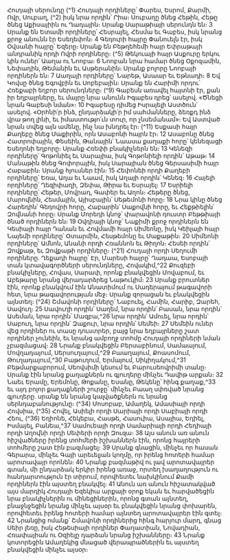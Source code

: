 
Հուդայի սերունդը
(^1) Հուդայի որդիները՝ Փարես, Եսրոմ, Քարմի, Ովր, Սուբաղ, (^2) իսկ նրա որդին՝ Րիա։ Սուբաղը ծնեց Հեթին, Հեթը ծնեց
Աքիսայիին ու Ղադային։ Սրանք Սարաթիայի սերունդն են։ 3 Սրանք են Ետամի որդիները՝ Հեսրայել, Հեսմա եւ Գաբես,
իսկ նրանց քրոջ անունն էր Եսեղեփոն։ 4 Գեդուրի հայրը Փանուելն էր, իսկ Օվսանի հայրը՝ Եզերը։ Սրանք են Բեթղեհեմի
հայր Եփրաթայի անդրանիկ որդի Ովրի որդիները։
(^5) Թեկուայի հայր Ասքուրը երկու կին ուներ՝ Աաղա ու Նոոբա։ 6 Նոոբան նրա համար ծնեց Օքոզամին, Նեփադին,
Թեմանին եւ Ասթերանին։ Սրանք բոլորը Նոոբայի որդիներն են։ 7 Աաղայի որդիները՝ Նարեթ, Ասաար եւ Եթնադի։ 8 Եվ
Կովսը ծնեց Եգովբին եւ Սոբեբային։ Սրանք են Հարիմի որդու՝ Հռեքաբի եղբոր սերունդները։
(^9) Գաբեսն առավել հայտնի էր, քան իր եղբայրները, եւ մայրը նրա անունն Իգաբես դրեց՝ ասելով. «Ծնեցի նրան
Գաբեսի նման»։ 10 Իգաբեսը դիմեց Իսրայելի Աստծուն՝ ասելով. «Օրհնի՛ր ինձ, ընդարձակի՛ր իմ սահմանները, ձեռքդ ինձ
վրա թող լինի, եւ իմաստությո՛ւն տուր, որ չնսեմանամ»։ Եվ Աստված նրան տվեց այն ամենը, ինչ նա խնդրել էր։
(^11) Եսքասի հայր Քաղեբը ծնեց Մաքիրին, որն Ասաբոնի հայրն էր։ 12 Ասաբոնը ծնեց Հատրոփային, Փեսեին,
Թանային՝ Նաասա քաղաքի հորը՝ կենեզացի Եսեղոնի եղբորը։ Սրանք Հռեփի բնակիչներն են։ 13 Կենեզի որդիները՝
Գոթոնիել եւ Սարայիա, իսկ Գոթոնիելի որդին՝ Աթաթ։ 14 Մանաթին ծնեց Գոփորային, իսկ Սարայիան ծնեց Գերսասիմի
հայր Հաբաբին։ Սրանք հյուսներ էին։ 15 Հեփոնեի որդի Քաղեբի որդիները՝ Եռա, Աղա եւ Նաամ, իսկ Աղայի որդին՝
Կենեզ։ 16 Հայելի որդիները՝ Ղեզիփաղի, Զեփա, Թիրա եւ Եսրայել։ 17 Եսրիելի որդիները՝ Հեթեր, Մովրադ, Գափեր եւ
Աղոն։ Հեթերը ծնեց, Մարովնին, Հեսմային, Այիսբային՝ Սեթեմոնի հորը։ 18 Նրա կինը ծնեց Հարեդին՝ Գեդովրի հորը,
Հաբարին՝ Սաքովնի հորը, եւ Հեքթիելին՝ Զովնանի հորը։ Սրանք Մորեդի կնոջ՝ փարավոնի դուստր Բեթթիայի ծնած
որդիներն են։ 19 Օվդիայի կնոջ՝ Նաքիմի քրոջ որդիներն են Կեսիայի հայր Դանան եւ Հովմամի հայր Սիմեոնը, իսկ
Կեիլայի հայր Նայեմի որդիները՝ Օտարմին, Հեսթեմոնը եւ Մաքաթին։ 20 Սիմեոնի որդիները՝ Ամնոն, Անանի որդի
Հռաննոն եւ Թիղոն։ Հեսեի որդին՝ Զովքաթ, եւ Զովքաթի որդիները։
(^21) Հուդայի որդի Սեղումի որդիները. Ղեքադի հայրը՝ Էր, Մարեսի հայրը՝ Ղադաա, Եսոբայի տան կտավագործների
սերունդները, Հովակիմ,^22 Քուզեբի բնակիչները, Հովաս, Սարափ, որոնք բնակվեցին Մովաբում, եւ Աբեթարը նրանց
վերադարձրեց Նաթուկիմ։ 23 Սրանք բրուտներ էին, որոնք բնակվում էին Անատիմում ու Սադերայում թագավորի հետ,
նրա թագավորության մեջ։ Սրանք զորացան եւ բնակվեցին այնտեղ։
(^24) Շմավոնի որդիները՝ Նաբուել, Համին, Հարիբ, Զարեհ, Սավուղ։ 25 Սավուղի որդին՝ Սաղեմ, նրա որդին՝ Բասան,
նրա որդին՝ Ասեման, նրա որդին՝ Մազբա,^26 նրա որդին՝ Ամուել, նրա որդին՝ Սաբուդ, նրա որդին՝ Զաքուր, նրա որդին՝
Սեմեի։ 27 Սեմեին ուներ վեց որդիներ ու տասը դուստրեր, բայց նրա եղբայրները շատ որդիներ չունեին, եւ նրանց ամբողջ
տոհմը Հուդայի որդիների նման չբազմացավ։ 28 Նրանք բնակվեցին Բերսաբինում, Սամաայում, Մովղադայում,
Սերսուղայում,^29 Բաաղայում, Քոասոմում, Թուղադայում,^30 Բաթուղում, Երմայում, Սիկիղակում,^31 Բեթմարքաբորում,
Սեովսիմի կեսում եւ Բարուսեովրիմի տանը։ Սրանք էին նրանց քաղաքներն ու գյուղերը մինչեւ Դավիթ արքան։ 32 Նաեւ
Երամը, Երեմոնը, Թոքանը, Եսանը, Թեկենը՝ հինգ քաղաք,^33 եւ այդ բոլոր քաղաքների շուրջը՝ մինչեւ Բաաղ սփռված
նրանց գյուղերը. սրանք են նրանց կալվածքներն ու նրանց սերնդաբանությունը։
(^34) Մոսոբաբ, Ամաղեկ, Ամասիայի որդի Հովսիա, (^35) Հովել, Ասիելի որդի Սարիայի որդի Սաբիայի որդի Հեու, (^36) Եղիոնե,
Հեկեբա, Հասթե, Հասուիա, Ասայիա, Եդիել, Իսմայել, Բանեա,^37 Սամուեայի որդի Սամարիայի որդի Հեդիայի որդի
Աղովնի որդի Սեփերի որդի Զուզա։ 38 Այս անուն առ անուն հիշվածները իրենց տոհմերի իշխաններն էին, որոնց հայրերի
տոհմերը շատ էին բազմացել։ 39 Սրանք գնացին, մինչեւ որ հասան Գերարա, մինչեւ Գայի արեւելյան կողմը, որ իրենց
հոտերի համար արոտավայր որոնեն։ 40 Նրանք բազմաթիվ ու լավ արոտավայրեր գտան, մի ընդարձակ երկիր իրենց
առաջ, որտեղ խաղաղություն ու հանդարտություն էր տիրում, որովհետեւ նախկինում Քամի որդիներն էին այստեղ
բնակվել։ 41 Անուն առ անուն հիշատակված այս մարդիկ Հուդայի Եզեկիա արքայի օրոք եկան եւ հարվածեցին նրա
բնակիչներին ու մինեցիներին, որոնց գտան այնտեղ, բնաջնջեցին նրանց մինչեւ այսօր եւ բնակվեցին նրանց փոխարեն,
որովհետեւ իրենց հոտերի համար այնտեղ արոտավայրեր էին գտել։ 42 Նրանցից ոմանք՝ Շմավոնի որդիներից հինգ
հարյուր մարդ, գնաց Սեիր լեռը, իսկ Հեթեսիայի որդիներ Փաղատիան, Նովադիան, Հռափայիան ու Օզիելը դարձան
նրանց իշխանները։ 43 Նրանք կոտորեցին Ամաղեկից մնացած վերապրածներին եւ այստեղ բնակվեցին մինչեւ այսօր։

